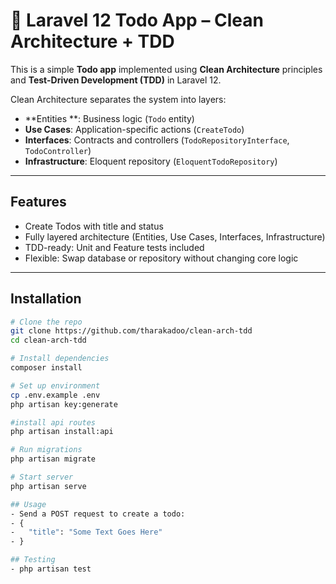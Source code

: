 # 🧼 Laravel 12 Todo App – Clean Architecture + TDD

This is a simple **Todo app** implemented using **Clean Architecture** principles and **Test-Driven Development (TDD)** in Laravel 12.

Clean Architecture separates the system into layers:

- **Entities **: Business logic (`Todo` entity)
- **Use Cases**: Application-specific actions (`CreateTodo`)
- **Interfaces**: Contracts and controllers (`TodoRepositoryInterface`, `TodoController`)
- **Infrastructure**: Eloquent repository (`EloquentTodoRepository`)

---

## Features

- Create Todos with title and status
- Fully layered architecture (Entities, Use Cases, Interfaces, Infrastructure)
- TDD-ready: Unit and Feature tests included
- Flexible: Swap database or repository without changing core logic

---

## Installation

```bash
# Clone the repo
git clone https://github.com/tharakadoo/clean-arch-tdd
cd clean-arch-tdd

# Install dependencies
composer install

# Set up environment
cp .env.example .env
php artisan key:generate

#install api routes
php artisan install:api

# Run migrations
php artisan migrate

# Start server
php artisan serve

## Usage
- Send a POST request to create a todo:
- {
-	"title": "Some Text Goes Here"
- }

## Testing
- php artisan test

